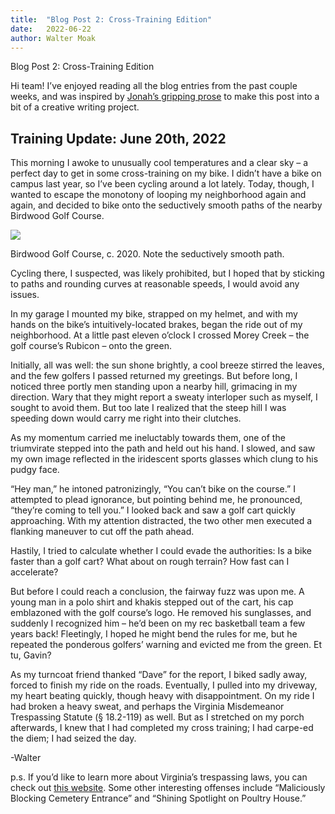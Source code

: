 ```yaml
---
title:  "Blog Post 2: Cross-Training Edition"
date:   2022-06-22
author: Walter Moak
---
```


Blog Post 2: Cross-Training Edition

Hi team! I’ve enjoyed reading all the blog entries from the past couple weeks, and was inspired by [Jonah’s gripping prose](https://ocxcsummer.github.io/106-degree-diaries-1/) to make this post into a bit of a creative writing project.

## Training Update: June 20th, 2022

This morning I awoke to unusually cool temperatures and a clear sky – a perfect day to get in some cross-training on my bike. I didn’t have a bike on campus last year, so I’ve been cycling around a lot lately. Today, though, I wanted to escape the monotony of looping my neighborhood again and again, and decided to bike onto the seductively smooth paths of the nearby Birdwood Golf Course. 

![](https://lh3.googleusercontent.com/eTkFEVyC2BNbd_w_QN-qRXOcCF9CkRfs6M2b_gGqUOAprGOI3D6JZzGCAVkw3dBqrDhsWNnWHurHWsTFB2DwtAhC0WG7SUWoe92fcBYaZiUxuhoLSHlkqaTaP8ZtdX0Ky24_Wn6qBaOt-AD2Ig)

Birdwood Golf Course, c. 2020. Note the seductively smooth path. 

Cycling there, I suspected, was likely prohibited, but I hoped that by sticking to paths and rounding curves at reasonable speeds, I would avoid any issues.

In my garage I mounted my bike, strapped on my helmet, and with my hands on the bike’s intuitively-located brakes, began the ride out of my neighborhood. At a little past eleven o’clock I crossed Morey Creek – the golf course’s Rubicon – onto the green.

Initially, all was well: the sun shone brightly, a cool breeze stirred the leaves, and the few golfers I passed returned my greetings. But before long, I noticed three portly men standing upon a nearby hill, grimacing in my direction. Wary that they might report a sweaty interloper such as myself, I sought to avoid them. But too late I realized that the steep hill I was speeding down would carry me right into their clutches.

As my momentum carried me ineluctably towards them, one of the triumvirate stepped into the path and held out his hand. I slowed, and saw my own image reflected in the iridescent sports glasses which clung to his pudgy face.

“Hey man,” he intoned patronizingly, “You can’t bike on the course.” I attempted to plead ignorance, but pointing behind me, he pronounced, “they’re coming to tell you.” I looked back and saw a golf cart quickly approaching. With my attention distracted, the two other men executed a flanking maneuver to cut off the path ahead.

Hastily, I tried to calculate whether I could evade the authorities: Is a bike faster than a golf cart? What about on rough terrain? How fast can I accelerate? 

But before I could reach a conclusion, the fairway fuzz was upon me. A young man in a polo shirt and khakis stepped out of the cart, his cap emblazoned with the golf course’s logo. He removed his sunglasses, and suddenly I recognized him – he’d been on my rec basketball team a few years back! Fleetingly, I hoped he might bend the rules for me, but he repeated the ponderous golfers’ warning and evicted me from the green. Et tu, Gavin?

As my turncoat friend thanked “Dave” for the report, I biked sadly away, forced to finish my ride on the roads. Eventually, I pulled into my driveway, my heart beating quickly, though heavy with disappointment. On my ride I had broken a heavy sweat, and perhaps the Virginia Misdemeanor Trespassing Statute (§ 18.2-119) as well. But as I stretched on my porch afterwards, I knew that I had completed my cross training; I had carpe-ed the diem; I had seized the day.

-Walter

p.s. If you’d like to learn more about Virginia’s trespassing laws, you can check out [this website](https://humbrechtlaw.com/criminal-charges-in-virginia/property-crimes-in-virginia/virginia-trespassing-laws/). Some other interesting offenses include “Maliciously Blocking Cemetery Entrance” and “Shining Spotlight on Poultry House.”